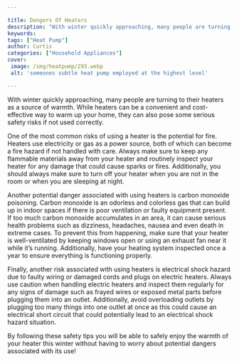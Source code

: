 ```yaml
---

title: Dangers Of Heaters
description: "With winter quickly approaching, many people are turning to their heaters as a source of warmth. While heaters can be a convenient...lets find out"
keywords: 
tags: ["Heat Pump"]
author: Curtis
categories: ["Household Appliances"]
cover: 
 image: /img/heatpump/293.webp
 alt: 'someones subtle heat pump employed at the highest level'

---
```


With winter quickly approaching, many people are turning to their heaters as a source of warmth. While heaters can be a convenient and cost-effective way to warm up your home, they can also pose some serious safety risks if not used correctly. 

One of the most common risks of using a heater is the potential for fire. Heaters use electricity or gas as a power source, both of which can become a fire hazard if not handled with care. Always make sure to keep any flammable materials away from your heater and routinely inspect your heater for any damage that could cause sparks or fires. Additionally, you should always make sure to turn off your heater when you are not in the room or when you are sleeping at night. 

Another potential danger associated with using heaters is carbon monoxide poisoning. Carbon monoxide is an odorless and colorless gas that can build up in indoor spaces if there is poor ventilation or faulty equipment present. If too much carbon monoxide accumulates in an area, it can cause serious health problems such as dizziness, headaches, nausea and even death in extreme cases. To prevent this from happening, make sure that your heater is well-ventilated by keeping windows open or using an exhaust fan near it while it’s running. Additionally, have your heating system inspected once a year to ensure everything is functioning properly. 

Finally, another risk associated with using heaters is electrical shock hazard due to faulty wiring or damaged cords and plugs on electric heaters. Always use caution when handling electric heaters and inspect them regularly for any signs of damage such as frayed wires or exposed metal parts before plugging them into an outlet. Additionally, avoid overloading outlets by plugging too many things into one outlet at once as this could cause an electrical short circuit that could potentially lead to an electrical shock hazard situation. 

By following these safety tips you will be able to safely enjoy the warmth of your heater this winter without having to worry about potential dangers associated with its use!
